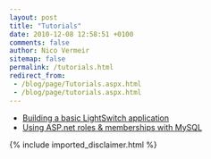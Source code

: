```yaml
---
layout: post
title: "Tutorials"
date: 2010-12-08 12:58:51 +0100
comments: false
author: Nico Vermeir
sitemap: false
permalink: /tutorials.html
redirect_from:
 - /blog/page/Tutorials.aspx.html
 - /blog/page/tutorials.aspx.html
---
```

<ul>
<li><a href="http://www.spikie.be/blog/page/Building-a-basic-Lightswitch-application.aspx">Building a basic LightSwitch application</a></li>
<li><a title="Using ASP.net roles &amp; memberships with MySQL" href="http://www.spikie.be/blog/page/Using-ASPNet-roles-membership-in-MySQL.aspx">Using ASP.net roles &amp; memberships with MySQL</a></li>
</ul>
{% include imported_disclaimer.html %}
